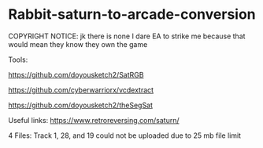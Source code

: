# Rabbit-saturn-to-arcade-conversion
COPYRIGHT NOTICE: jk there is none I dare EA to strike me because that would mean they know they own the game

Tools: 

https://github.com/doyousketch2/SatRGB

https://github.com/cyberwarriorx/vcdextract

https://github.com/doyousketch2/theSegSat

Useful links:
https://www.retroreversing.com/saturn/

4 Files: Track 1, 28, and 19 could not be uploaded due to 25 mb file limit
